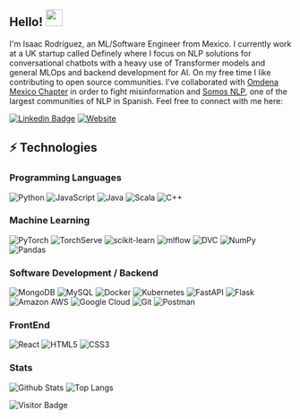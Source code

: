 ## Hello! <img src="https://raw.githubusercontent.com/aemmadi/aemmadi/master/wave.gif" width="30">

I'm Isaac Rodríguez, an ML/Software Engineer from Mexico. I currently work at a UK startup called Definely
where I focus on NLP solutions for conversational chatbots with a heavy use of Transformer models and general MLOps and backend development for AI.
On my free time I like contributing to open source communities.
I've collaborated with [Omdena Mexico Chapter](https://omdena.com/local-chapters/mexico-chapter/) in order to fight misinformation and [Somos NLP](https://somosnlp.org/core-team), one of the largest communities of NLP in Spanish.
Feel free to connect with me here:

[![Linkedin Badge](https://img.shields.io/badge/-IsaacRodriguez-blue?style=flat-square&logo=Linkedin&logoColor=white&link=https://www.linkedin.com/in/isaacrodgz/)](https://www.linkedin.com/in/isaacrodgz/)
[![Website](https://img.shields.io/badge/Website-isaacrodgz.github.io-informational?style=flat-square&color=black&logo=vercel&logoColor=white)](https://isaacrodgz.github.io)

## ⚡ Technologies

### Programming Languages

![Python](https://img.shields.io/badge/-Python-black?style=flat-square&logo=Python)
![JavaScript](https://img.shields.io/badge/-JavaScript-black?style=flat-square&logo=javascript)
![Java](https://img.shields.io/badge/-java-E34A86?style=flat-square&logo=java)
![Scala](https://img.shields.io/badge/scala-%23DC322F.svg?style=flat-square&logo=scala&logoColor=white)
![C++](https://img.shields.io/badge/c++-%2300599C.svg?style=flat-square&logo=c%2B%2B&logoColor=white)

### Machine Learning

![PyTorch](https://img.shields.io/badge/PyTorch-%23EE4C2C.svg?style=flat-square&logo=PyTorch&logoColor=white)
![TorchServe](https://img.shields.io/badge/TorchServe-%23EE4C2C.svg?style=flat-square)
![scikit-learn](https://img.shields.io/badge/scikit--learn-%23F7931E.svg?style=flat-square&logo=scikit-learn&logoColor=white)
![mlflow](https://img.shields.io/badge/mlflow-%23d9ead3.svg?style=flat-square&logo=numpy&logoColor=blue)
![DVC](https://img.shields.io/badge/DVC-%23150458.svg?style=flat-square)
![NumPy](https://img.shields.io/badge/numpy-%23013243.svg?style=flat-square&logo=numpy&logoColor=white)
![Pandas](https://img.shields.io/badge/pandas-%23150458.svg?style=flat-square&logo=pandas&logoColor=white)

### Software Development / Backend

![MongoDB](https://img.shields.io/badge/-MongoDB-black?style=flat-square&logo=mongodb)
![MySQL](https://img.shields.io/badge/-MySQL-black?style=flat-square&logo=mysql)
![Docker](https://img.shields.io/badge/-Docker-black?style=flat-square&logo=docker)
![Kubernetes](https://img.shields.io/badge/kubernetes-%23326ce5.svg?style=flat-square&logo=kubernetes&logoColor=white)
![FastAPI](https://img.shields.io/badge/FastAPI-005571?style=flat-square&logo=fastapi)
![Flask](https://img.shields.io/badge/flask-%23000.svg?style=flat-square&logo=flask&logoColor=white)
![Amazon AWS](https://img.shields.io/badge/Amazon%20AWS-232F3E?style=flat-square&logo=amazon-aws)
![Google Cloud](https://img.shields.io/badge/Google%20Cloud-black?style=flat-square&logo=google-cloud)
![Git](https://img.shields.io/badge/-Git-black?style=flat-square&logo=git)
![Postman](https://img.shields.io/badge/Postman-FF6C37?style=flat-square&logo=postman&logoColor=white)

### FrontEnd

![React](https://img.shields.io/badge/-React-black?style=flat-square&logo=react)
![HTML5](https://img.shields.io/badge/-HTML5-E34F26?style=flat-square&logo=html5&logoColor=white)
![CSS3](https://img.shields.io/badge/-CSS3-1572B6?style=flat-square&logo=css3)

### Stats

![Github Stats](https://github-readme-stats.vercel.app/api?username=isaacrodgz&count_private=true&show_icons=true&include_all_commits=true)
![Top Langs](https://github-readme-stats.vercel.app/api/top-langs/?username=IsaacRodgz&hide=TeX&layout=compact)

![Visitor Badge](https://visitor-badge.laobi.icu/badge?page_id=IsaacRodgz.IsaacRodgz)
